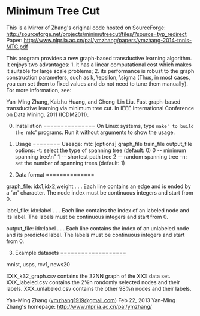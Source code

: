 Minimum Tree Cut
================

This is a Mirror of Zhang's original code hosted on SourceForge: http://sourceforge.net/projects/minimutreecut/files/?source=typ_redirect
Paper: http://www.nlpr.ia.ac.cn/pal/ymzhang/papers/ymzhang-2014-tnnls-MTC.pdf

This program provides a new graph-based transductive learning algorithm. It enjoys two advantages: 1. it has a linear computational cost which makes it suitable for large scale problems; 2. its performance is robust to the graph construction parameters, such as k, \epsilon, \sigma (Thus, in most cases, you can set them to fixed values and do not need to tune them manually). For more information, see:

Yan-Ming Zhang, Kaizhu Huang, and Cheng-Lin Liu. Fast graph-based transductive learning via minimum tree cut. In IEEE International Conference on Data Mining, 2011 (ICDM2011).


0. Installation
===============
On Linux systems, type `make' to build the `mtc' programs. Run it without arguments to show the usage.

1. Usage
========
	Useage: mtc [options] graph_file train_file output_file
	options:
	-t: select the type of spanning tree (default: 0)
		0 -- minimum spanning tree\n"
		1 -- shortest path tree
		2 -- random spanning tree
	-n: set the number of spanning trees (default: 1)


2. Data format
==============

graph_file:
idx1,idx2,weight
.
.
.
Each line contains an edge and is ended by a '\n' character. The node index must be continuous integers and start from 0.

label_file:
idx:label
.
.
.
Each line contains the index of an labeled node and its label. The labels must be continuous integers and start from 0.

output_file:
idx:label
.
.
.
Each line contains the index of an unlabeled node and its predicted label. The labels must be continuous integers and start from 0.

3. Example datasets
===================

mnist, usps, rcv1, news20

XXX_k32_graph.csv contains the 32NN graph of the XXX data set.
XXX_labeled.csv contains the 2%n rondomly selected nodes and their labels.
XXX_unlabeled.csv contains the other 98%n nodes and their labels.




Yan-Ming Zhang (ymzhang1919@gmail.com)
Feb 22, 2013
Yan-Ming Zhang's homepage: http://www.nlpr.ia.ac.cn/pal/ymzhang/
